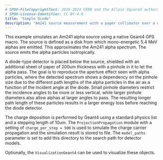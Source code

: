 ```yaml
---
# SPDX-FileCopyrightText: 2019-2024 CERN and the Allpix Squared authors
# SPDX-License-Identifier: CC-BY-4.0
title: "Simple Diode"
description: "Am241 source measurement with a paper collimator over a diode"
---
```


This example simulates an Am241 alpha source using a native Geant4 GPS macro. The source is defined as a disk from which mono-energetic 5.4 MeV alphas are emitted. This approximates the Am241 alpha spectrum. The source emits the alpha particles isotropically.

A diode-type detector is placed below the source, shielded with an additional sheet of paper of 200um thickness with a pinhole in it to let the alpha pass. The goal is to reproduce the aperture effect seen with alpha particles, where the detected spectrum shows a dependency on the pinhole size due to the different path lengths of the alpha particles in the air as a function of the incident angle at the diode. Small pinhole diameters restrict the incidence angles to be more or less vertical, while larger pinhole diameters also allow alphas at larger angles to pass. The resulting longer path length of these particles results in a larger energy loss before reaching the diode detector.

The charge deposition is performed by Geant4 using a standard physics list and a stepping length of 10um.
The `ProjectionPropagation` module with a setting of `charge_per_step = 500` is used to simulate the charge carrier propagation and the simulation result is stored to file. The `model_paths` parameter is set to add this directory to the search path for detector models.

Optionally, the `VisualizationGeant4` can be used to visualize these objects.
